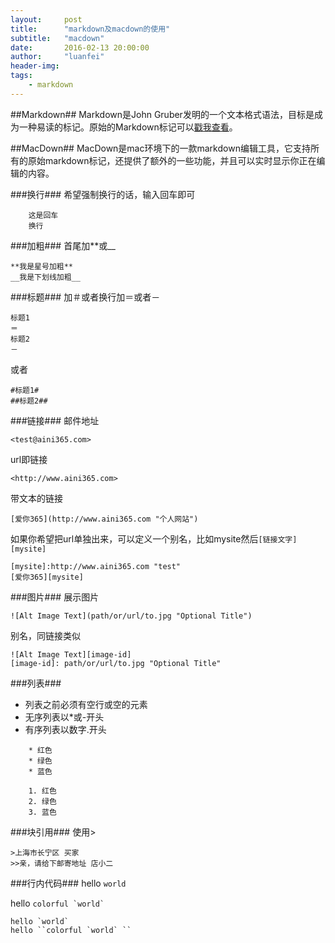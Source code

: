 ```yaml
---
layout:     post
title:      "markdown及macdown的使用"
subtitle:   "macdown"
date:       2016-02-13 20:00:00
author:     "luanfei"
header-img: 
tags:
    - markdown
---
```


##Markdown##
Markdown是John Gruber发明的一个文本格式语法，目标是成为一种易读的标记。原始的Markdown标记可以[戳我查看](http://daringfireball.net/projects/markdown/syntax)。

##MacDown##
MacDown是mac环境下的一款markdown编辑工具，它支持所有的原始markdown标记，还提供了额外的一些功能，并且可以实时显示你正在编辑的内容。

###换行###
希望强制换行的话，输入回车即可

```
	这是回车
	换行
```

###加粗###
首尾加\*\*或\_\_
	
	**我是星号加粗** 
	__我是下划线加粗__
	
###标题###
加＃或者换行加＝或者－

	标题1
	＝
	标题2
	－
	
或者

	#标题1#
	##标题2##
	
###链接###
邮件地址
	
	<test@aini365.com>
url即链接

	<http://www.aini365.com>
带文本的链接

	[爱你365](http://www.aini365.com "个人网站")
如果你希望把url单独出来，可以定义一个别名，比如mysite然后`[链接文字][mysite]`

	[mysite]:http://www.aini365.com "test"
	[爱你365][mysite]
	
###图片###
展示图片

	![Alt Image Text](path/or/url/to.jpg "Optional Title")
别名，同链接类似

	![Alt Image Text][image-id]
	[image-id]: path/or/url/to.jpg "Optional Title"
###列表###

* 列表之前必须有空行或空的元素
* 无序列表以\*或\-开头
* 有序列表以数字\.开头

```
	* 红色
	* 绿色
	* 蓝色
	
	1. 红色
	2. 绿色
	3. 蓝色
```
###块引用###
使用\>

	>上海市长宁区 买家
	>>亲，请给下邮寄地址 店小二
	
###行内代码###
hello `world`

hello ``colorful `world` ``

	hello `world`
	hello ``colorful `world` ``
